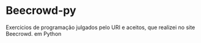 # Beecrowd-py
Exercicios de programação julgados pelo URI e aceitos, que realizei no site Beecrowd. em Python
